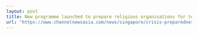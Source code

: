 ```yaml
---
layout: post
title: New programme launched to prepare religious organisations for terror threats
url: "https://www.channelnewsasia.com/news/singapore/crisis-preparedness-religious-organisations-programme-terror-12261622"
---
```

